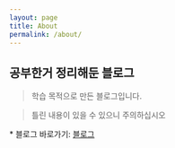 ```yaml
---
layout: page
title: About
permalink: /about/
---
```


## 공부한거 정리해둔 블로그

> 학습 목적으로 만든 블로그입니다.

> 틀린 내용이 있을 수 있으니 주의하십시오

\* 블로그 바로가기: [블로그][link]

[link]: https://garbagecode1984.github.io/ "Go"
